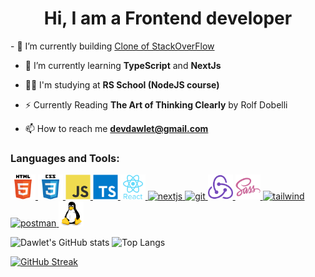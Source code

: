 <h1 align="center">Hi, I am a Frontend developer</h1>
- 🔭 I’m currently building  <a href='https://github.com/DawletKenesbaev/stack_overflow_nextjs13'>Clone of StackOverFlow</a>
  
- 🌱 I’m currently learning **TypeScript** and **NextJs**

- 👨‍💻 I'm studying at  **RS School (NodeJS course)**
  
- ⚡ Currently Reading **The Art of Thinking Clearly** by Rolf Dobelli

- 📫 How to reach me **devdawlet@gmail.com**

<h3 align="left">Languages and Tools: </h3>
<p align="left">
   <a href="https://www.w3.org/html/" target="_blank" rel="noreferrer"> <img src="https://raw.githubusercontent.com/devicons/devicon/master/icons/html5/html5-original-wordmark.svg" alt="html5" width="40" height="40"/> </a>
  <a href="https://www.w3schools.com/css/" target="_blank"  rel="noreferrer"> 
  <img src="https://raw.githubusercontent.com/devicons/devicon/master/icons/css3/css3-original-wordmark.svg" alt="css3" width="40" height="40"/>
  </a> 
  <a href="https://developer.mozilla.org/en-US/docs/Web/JavaScript" target="_blank" rel="noreferrer"> <img src="https://raw.githubusercontent.com/devicons/devicon/master/icons/javascript/javascript-original.svg" alt="javascript" width="40" height="40"/> </a>
  <a href="https://www.typescriptlang.org/" target="_blank" rel="noreferrer">
    <img src="https://raw.githubusercontent.com/devicons/devicon/master/icons/typescript/typescript-original.svg" alt="typescript" width="40" height="40"/> 
  </a>   <a href="https://reactjs.org/" target="_blank" rel="noreferrer"> <img src="https://raw.githubusercontent.com/devicons/devicon/master/icons/react/react-original-wordmark.svg" alt="react" width="40" height="40"/> </a>
    <a href="https://nextjs.org/" target="_blank" rel="noreferrer"> <img src="https://cdn.worldvectorlogo.com/logos/nextjs-2.svg" alt="nextjs" width="40" height="40"/> </a> 
   <a href="https://git-scm.com/" target="_blank" rel="noreferrer"> <img src="https://www.vectorlogo.zone/logos/git-scm/git-scm-icon.svg" alt="git" width="40" height="40"/> </a> 
  <a href="https://redux.js.org" target="_blank" rel="noreferrer"> <img src="https://raw.githubusercontent.com/devicons/devicon/master/icons/redux/redux-original.svg" alt="redux" width="40" height="40"/> </a> <a href="https://sass-lang.com" target="_blank" rel="noreferrer"> <img src="https://raw.githubusercontent.com/devicons/devicon/master/icons/sass/sass-original.svg" alt="sass" width="40" height="40"/> </a> <a href="https://tailwindcss.com/" target="_blank" rel="noreferrer"> <img src="https://www.vectorlogo.zone/logos/tailwindcss/tailwindcss-icon.svg" alt="tailwind" width="40" height="40"/> </a>
  
  <a href="https://www.postman.com/" target="_blank" rel="noreferrer">
    <img src="https://encrypted-tbn0.gstatic.com/images?q=tbn:ANd9GcTJjhmvYOVmnaR-OhwAU1kBukBq0SlRsPGcSw&usqp=CAU" alt="postman" width="40" height="40"/> 
  </a> 
    <a href="https://www.linux.org/" target="_blank" rel="noreferrer"> <img src="https://raw.githubusercontent.com/devicons/devicon/master/icons/linux/linux-original.svg" alt="linux" width="40" height="40"/> </a>
</p>



![Dawlet's GitHub stats](https://github-readme-stats.vercel.app/api?username=DawletKenesbaev&show_icons=true&theme=radical)
![Top Langs](https://github-readme-stats.vercel.app/api/top-langs/?username=DawletKenesbaev&layout=compact)





[![GitHub Streak](https://streak-stats.demolab.com?user=DawletKenesbaev&theme=dark)](https://git.io/streak-stats)


